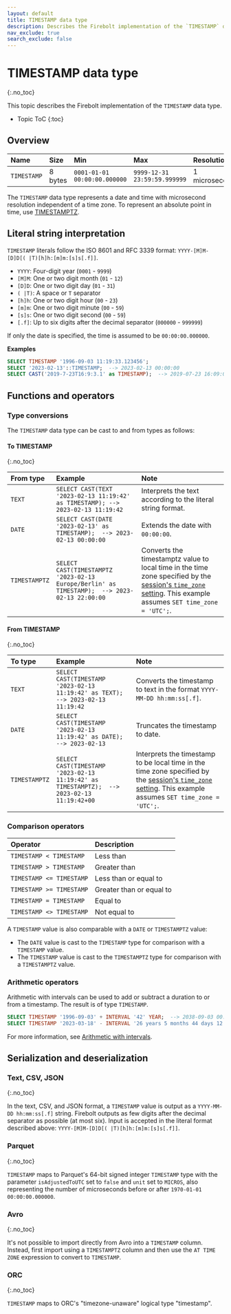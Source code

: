 ```yaml
---
layout: default
title: TIMESTAMP data type
description: Describes the Firebolt implementation of the `TIMESTAMP` data type
nav_exclude: true
search_exclude: false
---
```


# TIMESTAMP data type
{:.no_toc}

This topic describes the Firebolt implementation of the `TIMESTAMP` data type.

* Topic ToC
{:toc}

## Overview

| Name        | Size    | Min                          | Max                          | Resolution    |
| :---------- | :------ | :--------------------------- | :--------------------------- | :------------ |
| `TIMESTAMP` | 8 bytes | `0001-01-01 00:00:00.000000` | `9999-12-31 23:59:59.999999` | 1 microsecond |

The `TIMESTAMP` data type represents a date and time with microsecond resolution independent of a time zone.
To represent an absolute point in time, use [TIMESTAMPTZ](timestamptz-data-type.md).

## Literal string interpretation

`TIMESTAMP` literals follow the ISO 8601 and RFC 3339 format: `YYYY-[M]M-[D]D[( |T)[h]h:[m]m:[s]s[.f]]`.

* `YYYY`: Four-digit year (`0001` - `9999`)
* `[M]M`: One or two digit month (`01` - `12`)
* `[D]D`: One or two digit day (`01` - `31`)
* `( |T)`: A space or `T` separator
* `[h]h`: One or two digit hour (`00` - `23`)
* `[m]m`: One or two digit minute (`00` - `59`)
* `[s]s`: One or two digit second (`00` - `59`)
* `[.f]`: Up to six digits after the decimal separator (`000000` - `999999`)

If only the date is specified, the time is assumed to be `00:00:00.000000`.

**Examples**

```sql
SELECT TIMESTAMP '1996-09-03 11:19:33.123456';
SELECT '2023-02-13'::TIMESTAMP;  --> 2023-02-13 00:00:00
SELECT CAST('2019-7-23T16:9:3.1' as TIMESTAMP);  --> 2019-07-23 16:09:03.1
```

## Functions and operators

### Type conversions

The `TIMESTAMP` data type can be cast to and from types as follows:

#### To TIMESTAMP
{:.no_toc}

| From type     | Example                                                                                      | Note                                                                                                                                                                                                          |
| :------------ | :------------------------------------------------------------------------------------------- | :------------------------------------------------------------------------------------------------------------------------------------------------------------------------------------------------------------ |
| `TEXT`        | `SELECT CAST(TEXT '2023-02-13 11:19:42' as TIMESTAMP); --> 2023-02-13 11:19:42`              | Interprets the text according to the literal string format.                                                                                                                                                   |
| `DATE`        | `SELECT CAST(DATE '2023-02-13' as TIMESTAMP);  --> 2023-02-13 00:00:00`                      | Extends the date with `00:00:00`.                                                                                                                                                                             |
| `TIMESTAMPTZ` | `SELECT CAST(TIMESTAMPTZ '2023-02-13 Europe/Berlin' as TIMESTAMP);  --> 2023-02-13 22:00:00` | Converts the timestamptz value to local time in the time zone specified by the [session's `time_zone` setting](../Reference/system-settings.md#set-time-zone). This example assumes `SET time_zone = 'UTC';`. |

#### From TIMESTAMP
{:.no_toc}

| To type       | Example                                                                                    | Note                                                                                                                                                                                                       |
| :------------ | :----------------------------------------------------------------------------------------- | :--------------------------------------------------------------------------------------------------------------------------------------------------------------------------------------------------------- |
| `TEXT`        | `SELECT CAST(TIMESTAMP '2023-02-13 11:19:42' as TEXT);  --> 2023-02-13 11:19:42`           | Converts the timestamp to text in the format `YYYY-MM-DD hh:mm:ss[.f]`.                                                                                                                                    |
| `DATE`        | `SELECT CAST(TIMESTAMP '2023-02-13 11:19:42' as DATE);  --> 2023-02-13`                    | Truncates the timestamp to date.                                                                                                                                                                           |
| `TIMESTAMPTZ` | `SELECT CAST(TIMESTAMP '2023-02-13 11:19:42' as TIMESTAMPTZ);  --> 2023-02-13 11:19:42+00` | Interprets the timestamp to be local time in the time zone specified by the [session's `time_zone` setting](../Reference/system-settings.md#set-time-zone). This example assumes `SET time_zone = 'UTC';`. |

### Comparison operators

| Operator                 | Description              |
| :----------------------- | :----------------------- |
| `TIMESTAMP < TIMESTAMP`  | Less than                |
| `TIMESTAMP > TIMESTAMP`  | Greater than             |
| `TIMESTAMP <= TIMESTAMP` | Less than or equal to    |
| `TIMESTAMP >= TIMESTAMP` | Greater than or equal to |
| `TIMESTAMP = TIMESTAMP`  | Equal to                 |
| `TIMESTAMP <> TIMESTAMP` | Not equal to             |

A `TIMESTAMP` value is also comparable with a `DATE` or `TIMESTAMPTZ` value:

* The `DATE` value is cast to the `TIMESTAMP` type for comparison with a `TIMESTAMP` value.
* The `TIMESTAMP` value is cast to the `TIMESTAMPTZ` type for comparison with a `TIMESTAMPTZ` value.

### Arithmetic operators

Arithmetic with intervals can be used to add or subtract a duration to or from a timestamp.
The result is of type `TIMESTAMP`.

```sql
SELECT TIMESTAMP '1996-09-03' + INTERVAL '42' YEAR;  --> 2038-09-03 00:00:00
SELECT TIMESTAMP '2023-03-18' - INTERVAL '26 years 5 months 44 days 12 hours 41 minutes';  --> 1996-09-03 11:19:00
```

For more information, see [Arithmetic with intervals](../Reference/interval-arithmetic.md).

## Serialization and deserialization

### Text, CSV, JSON
{:.no_toc}

In the text, CSV, and JSON format, a `TIMESTAMP` value is output as a `YYYY-MM-DD hh:mm:ss[.f]` string.
Firebolt outputs as few digits after the decimal separator as possible (at most six).
Input is accepted in the literal format described above: `YYYY-[M]M-[D]D[( |T)[h]h:[m]m:[s]s[.f]]`.

### Parquet
{:.no_toc}

`TIMESTAMP` maps to Parquet's 64-bit signed integer `TIMESTAMP` type with the parameter `isAdjustedToUTC` set to `false` and `unit` set to `MICROS`, also representing the number of microseconds before or after `1970-01-01 00:00:00.000000`.

### Avro
{:.no_toc}

It's not possible to import directly from Avro into a `TIMESTAMP` column.
Instead, first import using a `TIMESTAMPTZ` column and then use the `AT TIME ZONE` expression to convert to `TIMESTAMP`.

### ORC
{:.no_toc}

`TIMESTAMP` maps to ORC's "timezone-unaware" logical type "timestamp".

